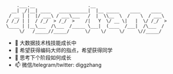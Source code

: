 ```
    .___.__                    .__                           
  __| _/|__| ____   ___________|  |__ _____    ____    ____  
 / __ | |  |/ ___\ / ___\___   /  |  \\__  \  /    \  / ___\ 
/ /_/ | |  / /_/  > /_/  >    /|   Y  \/ __ \|   |  \/ /_/  >
\____ | |__\___  /\___  /_____ \___|  (____  /___|  /\___  / 
     \/   /_____//_____/      \/    \/     \/     \//_____/  
```


- 🌱 大数据技术栈技能成长中
- 👯 希望获得编码大师的指点，希望获得同学
- 🤔 思考下个阶段如何成长
- 📫 微信/telegram/twitter: diggzhang
